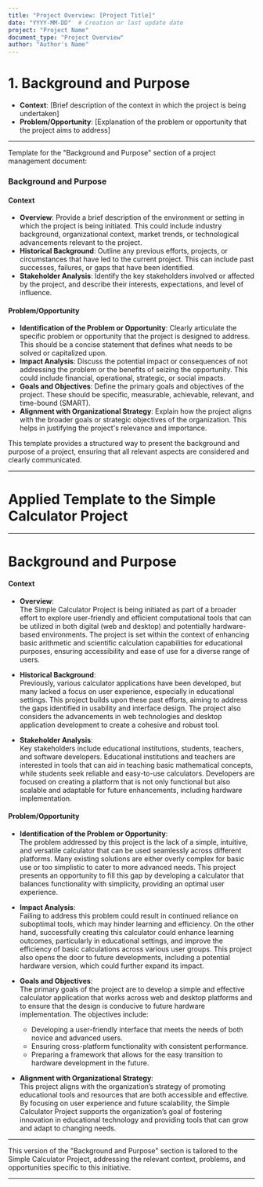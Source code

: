 ```yaml
---
title: "Project Overview: [Project Title]"
date: "YYYY-MM-DD"  # Creation or last update date
project: "Project Name"
document_type: "Project Overview"
author: "Author's Name"
---
```

# 1. Background and Purpose

- **Context**: [Brief description of the context in which the project is being undertaken]
- **Problem/Opportunity**: [Explanation of the problem or opportunity that the project aims to address]

---
Template for the "Background and Purpose" section of a project management document:

### Background and Purpose

#### Context
- **Overview**: Provide a brief description of the environment or setting in which the project is being initiated. This could include industry background, organizational context, market trends, or technological advancements relevant to the project.
- **Historical Background**: Outline any previous efforts, projects, or circumstances that have led to the current project. This can include past successes, failures, or gaps that have been identified.
- **Stakeholder Analysis**: Identify the key stakeholders involved or affected by the project, and describe their interests, expectations, and level of influence.

#### Problem/Opportunity
- **Identification of the Problem or Opportunity**: Clearly articulate the specific problem or opportunity that the project is designed to address. This should be a concise statement that defines what needs to be solved or capitalized upon.
- **Impact Analysis**: Discuss the potential impact or consequences of not addressing the problem or the benefits of seizing the opportunity. This could include financial, operational, strategic, or social impacts.
- **Goals and Objectives**: Define the primary goals and objectives of the project. These should be specific, measurable, achievable, relevant, and time-bound (SMART).
- **Alignment with Organizational Strategy**: Explain how the project aligns with the broader goals or strategic objectives of the organization. This helps in justifying the project's relevance and importance.

This template provides a structured way to present the background and purpose of a project, ensuring that all relevant aspects are considered and clearly communicated.

---
# Applied Template to the Simple Calculator Project 

---
# Background and Purpose

#### Context
- **Overview**:  
  The Simple Calculator Project is being initiated as part of a broader effort to explore user-friendly and efficient computational tools that can be utilized in both digital (web and desktop) and potentially hardware-based environments. The project is set within the context of enhancing basic arithmetic and scientific calculation capabilities for educational purposes, ensuring accessibility and ease of use for a diverse range of users.

- **Historical Background**:  
  Previously, various calculator applications have been developed, but many lacked a focus on user experience, especially in educational settings. This project builds upon these past efforts, aiming to address the gaps identified in usability and interface design. The project also considers the advancements in web technologies and desktop application development to create a cohesive and robust tool.

- **Stakeholder Analysis**:  
  Key stakeholders include educational institutions, students, teachers, and software developers. Educational institutions and teachers are interested in tools that can aid in teaching basic mathematical concepts, while students seek reliable and easy-to-use calculators. Developers are focused on creating a platform that is not only functional but also scalable and adaptable for future enhancements, including hardware implementation.

#### Problem/Opportunity
- **Identification of the Problem or Opportunity**:  
  The problem addressed by this project is the lack of a simple, intuitive, and versatile calculator that can be used seamlessly across different platforms. Many existing solutions are either overly complex for basic use or too simplistic to cater to more advanced needs. This project presents an opportunity to fill this gap by developing a calculator that balances functionality with simplicity, providing an optimal user experience.

- **Impact Analysis**:  
  Failing to address this problem could result in continued reliance on suboptimal tools, which may hinder learning and efficiency. On the other hand, successfully creating this calculator could enhance learning outcomes, particularly in educational settings, and improve the efficiency of basic calculations across various user groups. This project also opens the door to future developments, including a potential hardware version, which could further expand its impact.

- **Goals and Objectives**:  
  The primary goals of the project are to develop a simple and effective calculator application that works across web and desktop platforms and to ensure that the design is conducive to future hardware implementation. The objectives include:
  - Developing a user-friendly interface that meets the needs of both novice and advanced users.
  - Ensuring cross-platform functionality with consistent performance.
  - Preparing a framework that allows for the easy transition to hardware development in the future.

- **Alignment with Organizational Strategy**:  
  This project aligns with the organization’s strategy of promoting educational tools and resources that are both accessible and effective. By focusing on user experience and future scalability, the Simple Calculator Project supports the organization’s goal of fostering innovation in educational technology and providing tools that can grow and adapt to changing needs.

---

This version of the "Background and Purpose" section is tailored to the Simple Calculator Project, addressing the relevant context, problems, and opportunities specific to this initiative. 

---
